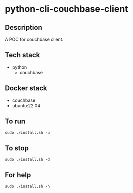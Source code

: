 # python-cli-couchbase-client

## Description
A POC for couchbase client.

## Tech stack
- python
  - couchbase

## Docker stack
- couchbase
- ubuntu:22.04

## To run
`sudo ./install.sh -u`

## To stop
`sudo ./install.sh -d`

## For help
`sudo ./install.sh -h`

